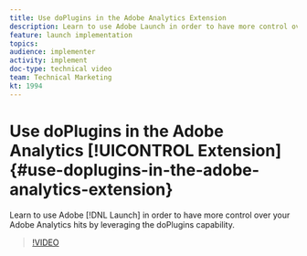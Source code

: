 ```yaml
---
title: Use doPlugins in the Adobe Analytics Extension
description: Learn to use Adobe Launch in order to have more control over your Adobe Analytics hits by leveraging the doPlugins capability.
feature: launch implementation
topics: 
audience: implementer
activity: implement
doc-type: technical video
team: Technical Marketing
kt: 1994
---
```


# Use doPlugins in the Adobe Analytics [!UICONTROL Extension] {#use-doplugins-in-the-adobe-analytics-extension}

Learn to use Adobe [!DNL Launch] in order to have more control over your Adobe Analytics hits by leveraging the doPlugins capability.

>[!VIDEO](https://video.tv.adobe.com/v/25171?quality=12)
